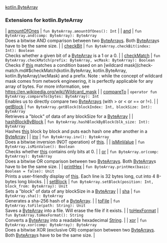 [kotlin.ByteArray](.)

### Extensions for kotlin.ByteArray

| [amountOfOnes](amount-of-ones.md) | `fun ByteArray.amountOfOnes(): Int` |
| [and](and.md) | `fun ByteArray.and(comp: ByteArray): ByteArray`<br>Does a bitwise AND comparison between two [ByteArrays](#).
Both [ByteArray](#)s have to be the same size. |
| [checkBit](check-bit.md) | `fun ByteArray.checkBit(index: Int): Boolean`<br>Checks whether a given bit of a [ByteArray](#) is a 1 or a 0. |
| [checkMatch](check-match.md) | `fun ByteArray.checkMatch(prefix: ByteArray, wcMask: ByteArray): Boolean`<br>Checks if [this](#) matches a condition based on an [wildcard mask](check-match.md#$checkMatch(kotlin.ByteArray, kotlin.ByteArray, kotlin.ByteArray)/wcMask) and a prefix.
Note : while the concept of wildcard mask comes from network engineering, it is perfectly applicable for any array of bytes.
For more information, see https://en.wikipedia.org/wiki/Wildcard_mask |
| [compareTo](compare-to.md) | `operator fun ByteArray.compareTo(bytes: ByteArray): Int`<br>Enables us to directly compare two [ByteArrays](#) (with &gt; or &lt; or == or !=). |
| [getBlock](get-block.md) | `fun ByteArray.getBlock(blockIndex: Int, blockSize: Int): ByteArray`<br>Retrieves a "block" of data of any blockSize for a [ByteArray](#) |
| [hashBlockByBlock](hash-block-by-block.md) | `fun ByteArray.hashBlockByBlock(blk_size: Int): ByteArray`<br>Hashes [this](#) block by block and puts each hash one after another in a [ByteArray](#) |
| [inv](inv.md) | `fun ByteArray.inv(): ByteArray`<br>Does a bitwise inversion (NOT operation) of [this](#). |
| [isMinValue](is-min-value.md) | `fun ByteArray.isMinValue(): Boolean`<br>Checks whether [this](#) contains only bits at 0. |
| [or](or.md) | `fun ByteArray.or(comp: ByteArray): ByteArray`<br>Does a bitwise OR comparison between two [ByteArrays](#).
Both [ByteArray](#)s have to be the same size. |
| [printHex](print-hex.md) | `fun ByteArray.printHex(basic: Boolean = false): Unit`<br>Prints a user-friendly display of [this](#).
Each line is 32 bytes long, cut into 4 8-bytes long blocks. |
| [setBlock](set-block.md) | `fun ByteArray.setBlock(position: Int, block_from: ByteArray): Unit`<br>Sets a "block" of data of any blockSize in a [ByteArray](#) |
| [sha](sha.md) | `fun ByteArray.sha(): ByteArray`<br>Generates a sha-256 hash of a [ByteArray](#). |
| [toFile](to-file.md) | `fun ByteArray.toFile(path: String): Unit`<br>Saves a [ByteArray](#) into a file. Will erase the file if it exists. |
| [toHexFormat](to-hex-format.md) | `fun ByteArray.toHexFormat(): String`<br>Converts a [ByteArray](#) into a readable hexadecimal [String](#). |
| [xor](xor.md) | `fun ByteArray.xor(comp: ByteArray): ByteArray`<br>Does a bitwise XOR (exclusive OR) comparison between two [ByteArrays](#).
Both [ByteArray](#)s have to be the same size. |

